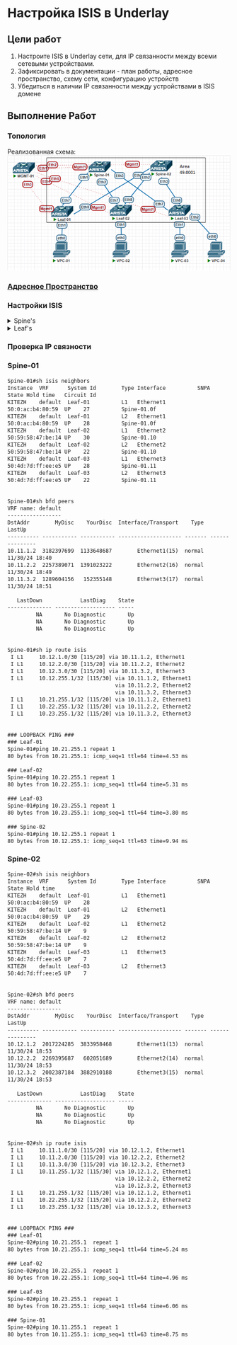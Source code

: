 # Настройка ISIS в Underlay

## Цели работ

1. Настроите ISIS в Underlay сети, для IP связанности между всеми сетевыми устройствами.
2. Зафиксировать в документации - план работы, адресное пространство, схему сети, конфигурацию устройств
3. Убедиться в наличии IP связанности между устройствами в ISIS домене

## Выполнение Работ

### Топология

Реализованная схема:
![image](./MyScheme_ISIS.png)

### [Адресное Пространство](/Lab01/README.md#%D0%B0%D0%B4%D1%80%D0%B5%D1%81%D0%BD%D0%BE%D0%B5-%D0%BF%D1%80%D0%BE%D1%81%D1%82%D1%80%D0%B0%D0%BD%D1%81%D1%82%D0%B2%D0%BE)

### Настройки ISIS

<details>
<summary>Spine's</summary>
<br>
router isis KITEZH <br>
   net 49.0001.0001.0001.000X.00 <br>
   ! <br>
   address-family ipv4 unicast <br>
<br>
interface Ethernet1 <br>
   description --- Leaf-01 --- <br>
   isis enable KITEZH <br>
   isis bfd <br>
<br>
interface Ethernet2 <br>
   description --- Leaf-02 --- <br>
   isis enable KITEZH <br>
   isis bfd <br>
<br>
interface Ethernet3 <br>
   description --- Leaf-03 --- <br>
   isis enable KITEZH <br>
   isis bfd <br>
<br>
interface Loopback0 <br>
  isis enable KITEZH <br>
<br>
Где X номер Spine коммутатора в схеме <br>
</details>

<details>
<summary>Leaf's</summary>
<br>
router isis KITEZH <br>
   net 49.0001.0001.0002.000Y.00 <br>
   ! <br>
   address-family ipv4 unicast <br>
<br>
interface Ethernet7 <br>
   description --- Spine-01 --- <br>
   isis enable KITEZH <br>
   isis bfd <br>
<br>
interface Ethernet8 <br>
   description --- Spine-02 --- <br>
   isis enable KITEZH <br>
   isis bfd <br>
<br>
interface Loopback0 <br>
  isis enable KITEZH <br>
<br>
Где Y номер Leaf коммутатора в схеме <br>
</details>

### Проверка IP связности

### Spine-01

``` Spine-01
Spine-01#sh isis neighbors
Instance  VRF      System Id        Type Interface          SNPA              State Hold time   Circuit Id
KITEZH    default  Leaf-01          L1   Ethernet1          50:0:ac:b4:80:59  UP    27          Spine-01.0f
KITEZH    default  Leaf-01          L2   Ethernet1          50:0:ac:b4:80:59  UP    28          Spine-01.0f
KITEZH    default  Leaf-02          L1   Ethernet2          50:59:58:47:be:14 UP    30          Spine-01.10
KITEZH    default  Leaf-02          L2   Ethernet2          50:59:58:47:be:14 UP    22          Spine-01.10
KITEZH    default  Leaf-03          L1   Ethernet3          50:4d:7d:ff:ee:e5 UP    28          Spine-01.11
KITEZH    default  Leaf-03          L2   Ethernet3          50:4d:7d:ff:ee:e5 UP    22          Spine-01.11


Spine-01#sh bfd peers
VRF name: default
-----------------
DstAddr        MyDisc    YourDisc  Interface/Transport    Type          LastUp
---------- ----------- ----------- -------------------- ------- ---------------
10.11.1.2  3182397699  1133648687        Ethernet1(15)  normal  11/30/24 18:40
10.11.2.2  2257389071  1391023222        Ethernet2(16)  normal  11/30/24 18:49
10.11.3.2  1289604156   152355148        Ethernet3(17)  normal  11/30/24 18:51

   LastDown            LastDiag    State
-------------- ------------------- -----
         NA       No Diagnostic       Up
         NA       No Diagnostic       Up
         NA       No Diagnostic       Up


Spine-01#sh ip route isis
 I L1     10.12.1.0/30 [115/20] via 10.11.1.2, Ethernet1
 I L1     10.12.2.0/30 [115/20] via 10.11.2.2, Ethernet2
 I L1     10.12.3.0/30 [115/20] via 10.11.3.2, Ethernet3
 I L1     10.12.255.1/32 [115/30] via 10.11.1.2, Ethernet1
                                  via 10.11.2.2, Ethernet2
                                  via 10.11.3.2, Ethernet3
 I L1     10.21.255.1/32 [115/20] via 10.11.1.2, Ethernet1
 I L1     10.22.255.1/32 [115/20] via 10.11.2.2, Ethernet2
 I L1     10.23.255.1/32 [115/20] via 10.11.3.2, Ethernet3


### LOOPBACK PING ###
### Leaf-01
Spine-01#ping 10.21.255.1 repeat 1 
80 bytes from 10.21.255.1: icmp_seq=1 ttl=64 time=4.53 ms

### Leaf-02
Spine-01#ping 10.22.255.1 repeat 1 
80 bytes from 10.22.255.1: icmp_seq=1 ttl=64 time=5.31 ms

### Leaf-03
Spine-01#ping 10.23.255.1 repeat 1 
80 bytes from 10.23.255.1: icmp_seq=1 ttl=64 time=3.80 ms

### Spine-02
Spine-01#ping 10.12.255.1 repeat 1 
80 bytes from 10.12.255.1: icmp_seq=1 ttl=63 time=9.94 ms
```

### Spine-02

``` Spine-02
Spine-02#sh isis neighbors
Instance  VRF      System Id        Type Interface          SNPA              State Hold time
KITEZH    default  Leaf-01          L1   Ethernet1          50:0:ac:b4:80:59  UP    28
KITEZH    default  Leaf-01          L2   Ethernet1          50:0:ac:b4:80:59  UP    29
KITEZH    default  Leaf-02          L1   Ethernet2          50:59:58:47:be:14 UP    9
KITEZH    default  Leaf-02          L2   Ethernet2          50:59:58:47:be:14 UP    9
KITEZH    default  Leaf-03          L1   Ethernet3          50:4d:7d:ff:ee:e5 UP    7
KITEZH    default  Leaf-03          L2   Ethernet3          50:4d:7d:ff:ee:e5 UP    7


Spine-02#sh bfd peers
VRF name: default
-----------------
DstAddr        MyDisc    YourDisc  Interface/Transport    Type          LastUp
---------- ----------- ----------- -------------------- ------- ---------------
10.12.1.2  2017224285  3833958468        Ethernet1(13)  normal  11/30/24 18:53
10.12.2.2  2269395687   602051689        Ethernet2(14)  normal  11/30/24 18:53
10.12.3.2  2002387184  3882910188        Ethernet3(15)  normal  11/30/24 18:53

   LastDown            LastDiag    State
-------------- ------------------- -----
         NA       No Diagnostic       Up
         NA       No Diagnostic       Up
         NA       No Diagnostic       Up


Spine-02#sh ip route isis
 I L1     10.11.1.0/30 [115/20] via 10.12.1.2, Ethernet1
 I L1     10.11.2.0/30 [115/20] via 10.12.2.2, Ethernet2
 I L1     10.11.3.0/30 [115/20] via 10.12.3.2, Ethernet3
 I L1     10.11.255.1/32 [115/30] via 10.12.1.2, Ethernet1
                                  via 10.12.2.2, Ethernet2
                                  via 10.12.3.2, Ethernet3
 I L1     10.21.255.1/32 [115/20] via 10.12.1.2, Ethernet1
 I L1     10.22.255.1/32 [115/20] via 10.12.2.2, Ethernet2
 I L1     10.23.255.1/32 [115/20] via 10.12.3.2, Ethernet3


### LOOPBACK PING ###
### Leaf-01
Spine-02#ping 10.21.255.1  repeat 1 
80 bytes from 10.21.255.1: icmp_seq=1 ttl=64 time=5.24 ms

### Leaf-02
Spine-02#ping 10.22.255.1  repeat 1 
80 bytes from 10.22.255.1: icmp_seq=1 ttl=64 time=4.96 ms
 
### Leaf-03
Spine-02#ping 10.23.255.1  repeat 1 
80 bytes from 10.23.255.1: icmp_seq=1 ttl=64 time=6.06 ms

### Spine-01
Spine-02#ping 10.11.255.1  repeat 1 
80 bytes from 10.11.255.1: icmp_seq=1 ttl=63 time=8.75 ms
```

